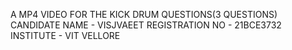 A MP4 VIDEO FOR THE KICK DRUM QUESTIONS(3 QUESTIONS)
CANDIDATE NAME  - VISJVAEET
REGISTRATION NO - 21BCE3732
INSTITUTE       - VIT VELLORE
